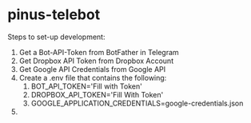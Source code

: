 # pinus-telebot

Steps to set-up development: 
1. Get a Bot-API-Token from BotFather in Telegram
2. Get Dropbox API Token from Dropbox Account
3. Get Google API Credentials from Google API
4. Create a .env file that contains the following: 
   1. BOT_API_TOKEN='Fill with Token'
   2. DROPBOX_API_TOKEN='Fill With Token'
   3. GOOGLE_APPLICATION_CREDENTIALS=google-credentials.json
5. 